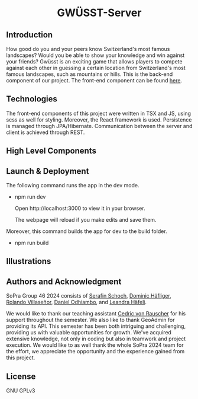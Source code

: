 <h1 align="center">
<br>
GWÜSST-Server
<br>
</h1>


## Introduction
How good do you and your peers know Switzerland's most famous landscapes? Would you be able to show your knowledge and win against your friends? Gwüsst is an exciting game that allows players to compete against each other in guessing a certain location from Switzerland's most famous landscapes, such as mountains or hills. This is the back-end component of our project. The front-end component can be found [here](https://github.com/sopra-fs24-group-46/client).

## Technologies
The front-end components of this project were written in TSX and JS, using scss as well for styling. Moreover, the React framework is used. Persistence is managed through JPA/Hibernate. Communication between the server and client is achieved through REST.

## High Level Components


## Launch & Deployment

The following command runs the app in the dev mode.
- npm run dev

  
  Open http://localhost:3000 to view it in your browser.

  The webpage will reload if you make edits and save them.

Moreover, this command builds the app for dev to the build folder.

- npm run build

## Illustrations




## Authors and Acknowledgment


SoPra Group 46 2024 consists of [Serafin Schoch](https://github.com/S3r4f1n), [Dominic Häfliger](https://github.com/Dhaefli),
[Rolando Villaseñor](https://github.com/RoVi80), [Daniel Odhiambo](https://github.com/DarthDanAmesh), and [Leandra Häfeli](https://github.com/Laendi22). 

We would like to thank our teaching assistant [Cedric von Rauscher](https://github.com/cedric-vr) for his support throughout the semester. We also like to thank GeoAdmin for providing its API. This semester has been both intriguing and challenging, providing us with valuable opportunities for growth. We've acquired extensive knowledge, not only in coding but also in teamwork and project execution. We would like to as well thank the whole SoPra 2024 team for the effort, we appreciate the opportunity and the experience gained from this project.
## License

GNU GPLv3

